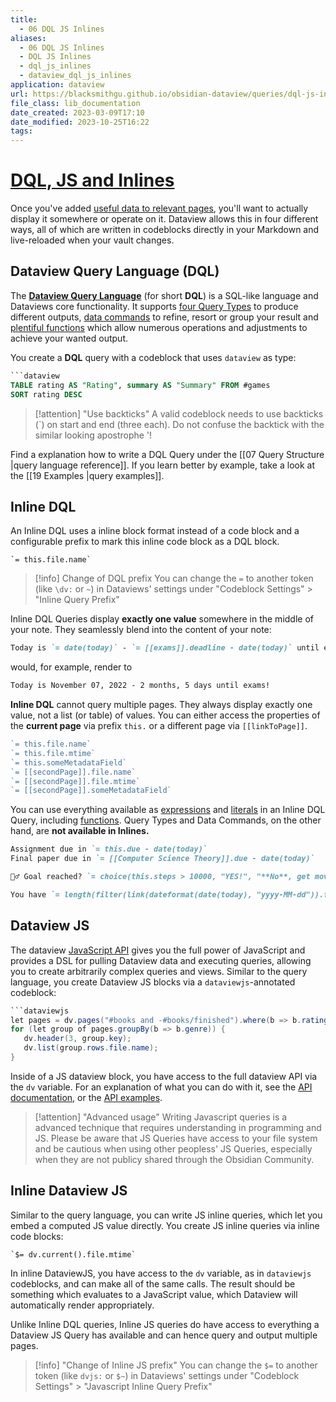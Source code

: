 ```yaml
---
title:
  - 06 DQL JS Inlines
aliases:
  - 06 DQL JS Inlines
  - DQL JS Inlines
  - dql_js_inlines
  - dataview_dql_js_inlines
application: dataview
url: https://blacksmithgu.github.io/obsidian-dataview/queries/dql-js-inline/
file_class: lib_documentation
date_created: 2023-03-09T17:10
date_modified: 2023-10-25T16:22
tags:
---
```

# [DQL, JS and Inlines](https://blacksmithgu.github.io/obsidian-dataview/queries/dql-js-inline/)

Once you've added [useful data to relevant pages](../annotation/add-metadata.md), you'll want to actually display it somewhere or operate on it. Dataview allows this in four different ways, all of which are written in codeblocks directly in your Markdown and live-reloaded when your vault changes.

## Dataview Query Language (DQL)

The [**Dataview Query Language**](../../queries/structure) (for short **DQL**) is a SQL-like language and Dataviews core functionality. It supports [four Query Types](./query-types.md) to produce different outputs, [data commands](./data-commands.md) to refine, resort or group your result and [plentiful functions](../reference/functions.md) which allow numerous operations and adjustments to achieve your wanted output.

You create a **DQL** query with a codeblock that uses `dataview` as type:

```sql
```dataview
TABLE rating AS "Rating", summary AS "Summary" FROM #games
SORT rating DESC
```

> [!attention] "Use backticks"
> A valid codeblock needs to use backticks (\`) on start and end (three each). Do not confuse the backtick with the similar looking apostrophe '!

Find a explanation how to write a DQL Query under the [[07 Query Structure |query language reference]]. If you learn better by example, take a look at the [[19 Examples |query examples]].

## Inline DQL

An Inline DQL uses a inline block format instead of a code block and a configurable prefix to mark this inline code block as a DQL block.

```
`= this.file.name`
```

> [!info] Change of DQL prefix
> You can change the `=` to another token (like `\dv:` or `~`) in Dataviews' settings under "Codeblock Settings" > "Inline Query Prefix"

Inline DQL Queries display **exactly one value** somewhere in the middle of your note. They seamlessly blend into the content of your note:

```markdown
Today is `= date(today)` - `= [[exams]].deadline - date(today)` until exams!
```

would, for example, render to

```markdown
Today is November 07, 2022 - 2 months, 5 days until exams!
```

**Inline DQL** cannot query multiple pages. They always display exactly one value, not a list (or table) of values. You can either access the properties of the **current page** via prefix `this.` or a different page via `[[linkToPage]]`.

```javascript
`= this.file.name`
`= this.file.mtime`
`= this.someMetadataField`
`= [[secondPage]].file.name`
`= [[secondPage]].file.mtime`
`= [[secondPage]].someMetadataField`
```

You can use everything available as [expressions](../../reference/expressions) and [literals](../../reference/literals) in an Inline DQL Query, including [functions](../../reference/functions). Query Types and Data Commands, on the other hand, are **not available in Inlines.**

```markdown
Assignment due in `= this.due - date(today)`
Final paper due in `= [[Computer Science Theory]].due - date(today)`

🏃‍♂️ Goal reached? `= choice(this.steps > 10000, "YES!", "**No**, get moving!")`

You have `= length(filter(link(dateformat(date(today), "yyyy-MM-dd")).file.tasks, (t) => !t.completed))` tasks to do. `= choice(date(today).weekday > 5, "Take it easy!", "Time to get work done!")`
```

## Dataview JS

The dataview [JavaScript API](../../api/intro) gives you the full power of JavaScript and provides a DSL for pulling Dataview data and executing queries, allowing you to create arbitrarily complex queries and views. Similar to the query language, you create Dataview JS blocks via a `dataviewjs`-annotated codeblock:

```java
```dataviewjs
let pages = dv.pages("#books and -#books/finished").where(b => b.rating >= 7);
for (let group of pages.groupBy(b => b.genre)) {
   dv.header(3, group.key);
   dv.list(group.rows.file.name);
}
```

Inside of a JS dataview block, you have access to the full dataview API via the `dv` variable. For an explanation of what you can do with it, see the [API documentation](../../api/code-reference), or the [API  examples](../../api/code-examples).

> [!attention] "Advanced usage"
> Writing Javascript queries is a advanced technique that requires understanding in programming and JS. Please be aware that JS Queries have access to your file system and be cautious when using other peopless' JS Queries, especially when they are not publicy shared through the Obsidian Community.

## Inline Dataview JS

Similar to the query language, you can write JS inline queries, which let you embed a computed JS value directly. You create JS inline queries via inline code blocks:

```
`$= dv.current().file.mtime`
```

In inline DataviewJS, you have access to the `dv` variable, as in `dataviewjs` codeblocks, and can make all of the same calls. The result should be something which evaluates to a JavaScript value, which Dataview will automatically render appropriately.

Unlike Inline DQL queries, Inline JS queries do have access to everything a Dataview JS Query has available and can hence query and output multiple pages.

> [!info] "Change of Inline JS prefix"
> You can change the `$=` to another token (like `dvjs:` or `$~`) in Dataviews' settings under "Codeblock Settings" > "Javascript Inline Query Prefix"
